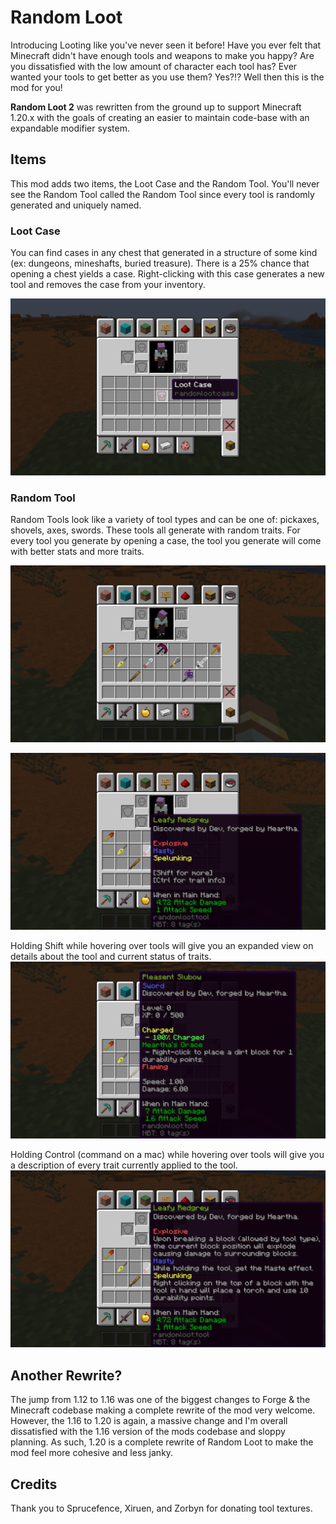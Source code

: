 # Random Loot

Introducing Looting like you've never seen it before! Have you ever felt that Minecraft didn't have enough tools and weapons to make you happy? Are you dissatisfied with the low amount of character each tool has? Ever wanted your tools to get better as you use them? Yes?!? Well then this is the mod for you!

**Random Loot 2** was rewritten from the ground up to support Minecraft 1.20.x with the goals of creating an easier to maintain code-base with an expandable modifier system.

## Items
This mod adds two items, the Loot Case and the Random Tool. You'll never see the Random Tool called the Random Tool since every tool is randomly generated and uniquely named.

### Loot Case
You can find cases in any chest that generated in a structure of some kind (ex: dungeons, mineshafts, buried treasure). There is a 25% chance that opening a chest yields a case. Right-clicking with this case generates a new tool and removes the case from your inventory.

![case in inventory](https://raw.githubusercontent.com/TheMarstonConnell/randomloot/main/.github/assets/case_in_inv.png)

### Random Tool
Random Tools look like a variety of tool types and can be one of: pickaxes, shovels, axes, swords. These tools all generate with random traits. For every tool you generate by opening a case, the tool you generate will come with better stats and more traits.

![tools in inventory](https://raw.githubusercontent.com/TheMarstonConnell/randomloot/main/.github/assets/tools.png)

![tools with information](https://raw.githubusercontent.com/TheMarstonConnell/randomloot/main/.github/assets/info.png)

Holding Shift while hovering over tools will give you an expanded view on details about the tool and current status of traits.
![tools with shift information](https://raw.githubusercontent.com/TheMarstonConnell/randomloot/main/.github/assets/shift_info.png)

Holding Control (command on a mac) while hovering over tools will give you a description of every trait currently applied to the tool.
![tools with control information](https://raw.githubusercontent.com/TheMarstonConnell/randomloot/main/.github/assets/expanded_info.png)

## Another Rewrite?
The jump from 1.12 to 1.16 was one of the biggest changes to Forge & the Minecraft codebase making a complete rewrite of the mod very welcome. However, the 1.16 to 1.20 is again, a massive change and I'm overall dissatisfied with the 1.16 version of the mods codebase and sloppy planning. As such, 1.20 is a complete rewrite of Random Loot to make the mod feel more cohesive and less janky.

## Credits
Thank you to Sprucefence, Xiruen, and Zorbyn for donating tool textures.